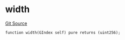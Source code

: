 # width
[Git Source](https://github.com/lidofinance/community-staking-module/blob/ed13582ed87bf90a004e225eef6ca845b31d396d/src/lib/GIndex.sol)


```solidity
function width(GIndex self) pure returns (uint256);
```

